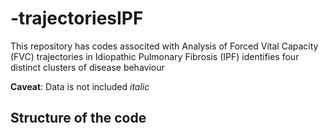 # -trajectoriesIPF
This repository has codes associted with Analysis of Forced Vital Capacity (FVC) trajectories in Idiopathic Pulmonary Fibrosis (IPF) identifies four distinct clusters of disease behaviour

**Caveat**: Data is not included
*italic*

## Structure of the code
